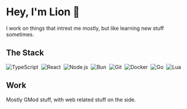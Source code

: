 # Hey, I'm Lion 👋

I work on things that intrest me mostly, but like learning new stuff sometimes.

## The Stack

![TypeScript](https://img.shields.io/badge/-TypeScript-05122A?style=flat&logo=typescript)&nbsp;
![React](https://img.shields.io/badge/-React-05122A?style=flat&logo=react)&nbsp;
![Node.js](https://img.shields.io/badge/-Node.js-05122A?style=flat&logo=node.js)&nbsp;
![Bun](https://img.shields.io/badge/-Bun-05122A?style=flat&logo=bun)&nbsp;
![Git](https://img.shields.io/badge/-Git-05122A?style=flat&logo=git)&nbsp;
![Docker](https://img.shields.io/badge/-Docker-05122A?style=flat&logo=docker)&nbsp;
![Go](https://img.shields.io/badge/-Golang-05122A?style=flat&logo=go)&nbsp;
![Lua](https://img.shields.io/badge/-Lua-05122A?style=flat&logo=lua)&nbsp;

## Work
Mostly GMod stuff, with web related stuff on the side.
